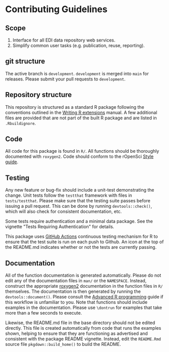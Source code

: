 # Contributing Guidelines

## Scope

1. Interface for all EDI data repository web services.
2. Simplify common user tasks (e.g. publication, reuse, reporting).

## git structure

The active branch is `development`. `development` is merged into `main` for releases. Please submit your pull requests to `development`.

## Repository structure

This repository is structured as a standard R package following the conventions outlined in the [Writing R extensions](http://cran.r-project.org/doc/manuals/R-exts.html) manual. A few additional files are provided that are not part of the built R package and are listed in `.Rbuildignore`.

## Code

All code for this package is found in `R/`. All functions should be thoroughly documented with `roxygen2`. Code should conform to the rOpenSci [Style guide](https://github.com/ropensci/onboarding/blob/master/packaging_guide.md).

## Testing

Any new feature or bug-fix should include a unit-test demonstrating the change. Unit tests follow the `testthat` framework with files in `tests/testthat`. Please make sure that the testing suite passes before issuing a pull request. This can be done by running `devtools::check()`, which will also check for consistent documentation, etc.

Some tests require authentication and a minimal data package. See the vignette "Tests Requiring Authentication" for details.

This package uses [GitHub Actions](https://github.com/features/actions) continuous testing mechanism for R to ensure that the test suite is run on each push to Github. An icon at the top of the README.md indicates whether or not the tests are currently passing.

## Documentation

All of the function documentation is generated automatically. Please do not edit any of the documentation files in `man/`
or the `NAMESPACE`. Instead, construct the appropriate [roxygen2](https://cran.r-project.org/web/packages/roxygen2/index.html) documentation in the function files in `R/` themselves. The documentation is then generated by running the `devtools::document()`. Please consult the [Advanced R programming](http://adv-r.had.co.nz/) guide if this workflow is unfamiliar to you. Note that functions should include examples in the documentation. Please use `\dontrun` for examples that
take more than a few seconds to execute.

Likewise, the README.md file in the base directory should not be edited directly. This file is created automatically from code that runs the examples shown, helping to ensure that they are functioning as advertised and consistent with the package README vignette. Instead, edit the `README.Rmd` source file `pkgdown::build_home()` to build
the README.
